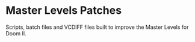 # Master Levels Patches

Scripts, batch files and VCDIFF files built to improve the Master Levels for Doom II.
